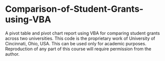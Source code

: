 # Comparison-of-Student-Grants-using-VBA
A pivot table and pivot chart report using VBA for comparing student grants across two universities. This code is the proprietary work of University of Cincinnati, Ohio, USA. This can be used only for academic purposes. Reproduction of any part of this course will require permission from the author.
